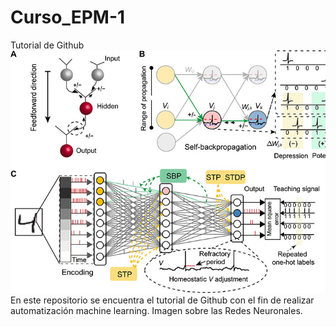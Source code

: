 # Curso_EPM-1
Tutorial de Github
![Imagen](https://github.com/ciuc69/Curso_EPM/blob/main/Imagenes/keyimage.jpg)
En este repositorio se encuentra el tutorial de Github con el fin de realizar automatización machine learning.
Imagen sobre las Redes Neuronales.
